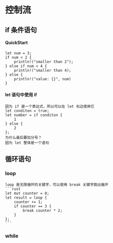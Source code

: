 # 控制流
## if 条件语句
#### QuickStart
    let num = 3;
    if num < 2 {
        println!("smaller than 2");
    } else if num < 4 {
        println!("smaller than 4);
    } else {
        println!("value: {}", num)
    }
#### let 语句中使用 if
    因为 if 是一个表达式，所以可以在 let 右边使用它
    let conditon = true;
    let number = if conditon { 
        1
    } else {
        2
    };
    为什么最后要加分号？
    因为 let 整体是一个语句

## 循环语句
### loop
    loop 是无限循环的关键字，可以使用 break 关键字跳出循环
    ```rust
    let mut counter = 0;
    let result = loop { 
        counter += 1;
        if counter == 3 {
            break counter * 2;
        }
    };
    ```
### while

